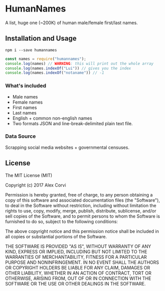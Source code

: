 # HumanNames
A list, huge one (~200K) of human male/female first/last names.

## Installation and Usage

```
npm i --save humannames
```

```javascript
const names = require("humannames");
console.log(names) // WARNING: this will print out the whole array
console.log(names.indexOf("Lui")) // gives you the index
console.log(names.indexOf("notaname")) // -1
```

### What's included

* Male names
* Female names
* First names
* Last names
* English + common non-english names
* Two formats JSON and line-break-delimited plain text file.

### Data Source
Scrapping social media websites + governmental censuses.

## License

The MIT License (MIT)

Copyright (c) 2017 Alex Corvi

Permission is hereby granted, free of charge, to any person obtaining a copy
of this software and associated documentation files (the "Software"), to deal
in the Software without restriction, including without limitation the rights
to use, copy, modify, merge, publish, distribute, sublicense, and/or sell
copies of the Software, and to permit persons to whom the Software is
furnished to do so, subject to the following conditions:

The above copyright notice and this permission notice shall be included in all
copies or substantial portions of the Software.

THE SOFTWARE IS PROVIDED "AS IS", WITHOUT WARRANTY OF ANY KIND, EXPRESS OR
IMPLIED, INCLUDING BUT NOT LIMITED TO THE WARRANTIES OF MERCHANTABILITY,
FITNESS FOR A PARTICULAR PURPOSE AND NONINFRINGEMENT. IN NO EVENT SHALL THE
AUTHORS OR COPYRIGHT HOLDERS BE LIABLE FOR ANY CLAIM, DAMAGES OR OTHER
LIABILITY, WHETHER IN AN ACTION OF CONTRACT, TORT OR OTHERWISE, ARISING FROM,
OUT OF OR IN CONNECTION WITH THE SOFTWARE OR THE USE OR OTHER DEALINGS IN THE
SOFTWARE.